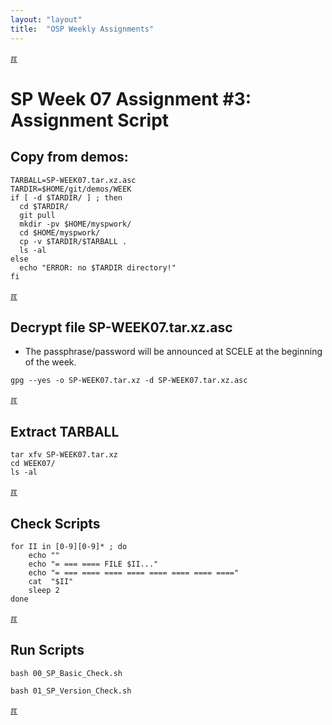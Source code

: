 ```yaml
---
layout: "layout"
title:  "OSP Weekly Assignments"
---
```


[&#x213C;](#idxXXX)<br id="idx000">
# SP Week 07 Assignment #3: Assignment Script

## Copy from demos:

```
TARBALL=SP-WEEK07.tar.xz.asc
TARDIR=$HOME/git/demos/WEEK
if [ -d $TARDIR/ ] ; then
  cd $TARDIR/
  git pull
  mkdir -pv $HOME/myspwork/
  cd $HOME/myspwork/
  cp -v $TARDIR/$TARBALL .
  ls -al
else
  echo "ERROR: no $TARDIR directory!"
fi

```

[&#x213C;](#)<br id="idx001">
## Decrypt file SP-WEEK07.tar.xz.asc

* The passphrase/password will be announced at SCELE at the beginning of the week.

```
gpg --yes -o SP-WEEK07.tar.xz -d SP-WEEK07.tar.xz.asc

```

[&#x213C;](#)<br id="idx002">
## Extract TARBALL
```
tar xfv SP-WEEK07.tar.xz
cd WEEK07/
ls -al

```

[&#x213C;](#)<br id="idx003">
## Check Scripts
```
for II in [0-9][0-9]* ; do
    echo ""
    echo "= === ==== FILE $II..."
    echo "= === ==== ==== ==== ==== ==== ==== ===="
    cat  "$II"
    sleep 2
done

```

[&#x213C;](#)<br id="idx005">
## Run Scripts

```
bash 00_SP_Basic_Check.sh

bash 01_SP_Version_Check.sh

```

[&#x213C;](#)<br id="idxXXX"><br>

